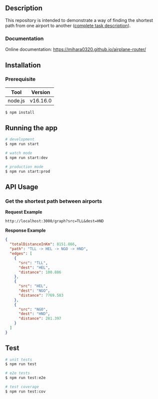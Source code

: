 
## Description
This repository is intended to demonstrate a way of finding the shortest path from one airport to another ([complete task description](TASK.md)).  

### Documentation
Online documentation: https://mihara0320.github.io/airplane-router/

## Installation

### Prerequisite

| Tool    | Version  |
|---------|----------|
| node.js | v16.16.0 |


```bash
$ npm install
```

## Running the app

```bash
# development
$ npm run start

# watch mode
$ npm run start:dev

# production mode
$ npm run start:prod
```

## API Usage

### Get the shortest path between airports
**Request Example**
```
http://localhost:3000/graph?src=TLL&dest=HND
```
**Response Example**
```json
{
  "totalDistanceInKm": 8151.866,
  "path": "TLL -> HEL -> NGO -> HND",
  "edges": [
    {
      "src": "TLL",
      "dest": "HEL",
      "distance": 100.886
    },
    {
      "src": "HEL",
      "dest": "NGO",
      "distance": 7769.583
    },
    {
      "src": "NGO",
      "dest": "HND",
      "distance": 281.397
    }
  ]
}
```

## Test

```bash
# unit tests
$ npm run test

# e2e tests
$ npm run test:e2e

# test coverage
$ npm run test:cov
```

